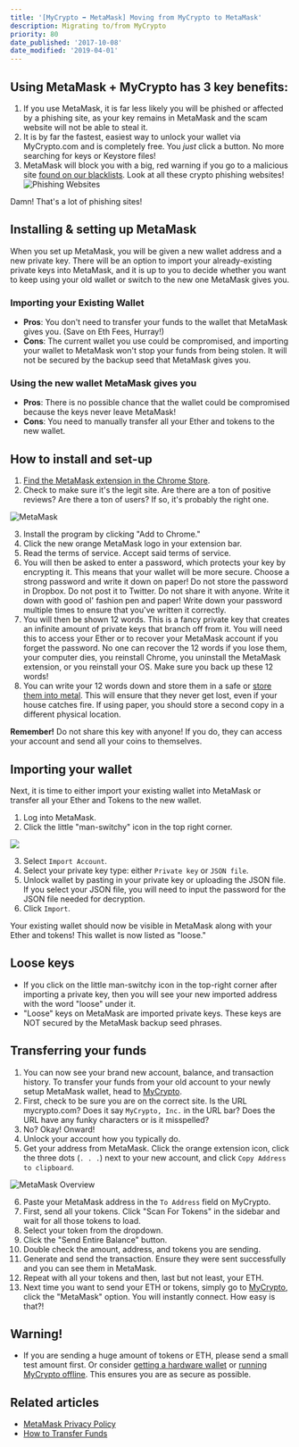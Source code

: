```yaml
---
title: '[MyCrypto ➡ MetaMask] Moving from MyCrypto to MetaMask'
description: Migrating to/from MyCrypto
priority: 80
date_published: '2017-10-08'
date_modified: '2019-04-01'
---
```


## Using MetaMask + MyCrypto has 3 key benefits:

1. If you use MetaMask, it is far less likely you will be phished or affected by a phishing site, as your key remains in MetaMask and the scam website will not be able to steal it.
2. It is by far the fastest, easiest way to unlock your wallet via MyCrypto.com and is completely free. You *just* click a button. No more searching for keys or Keystore files!
3. MetaMask will block you with a big, red warning if you go to a malicious site [found on our blacklists](https://github.com/409H/EtherAddressLookup/blob/master/blacklists/domains.json). Look at all these crypto phishing websites! ![Phishing Websites](../../assets/how-to/migrating/moving-from-mycrypto-to-metamask/moving-from-mycrypto-to-metamask-3.jpg)

Damn! That's a lot of phishing sites!

## Installing & setting up MetaMask

When you set up MetaMask, you will be given a new wallet address and a new private key. There will be an option to import your already-existing private keys into MetaMask, and it is up to you to decide whether you want to keep using your old wallet or switch to the new one MetaMask gives you.

### Importing your Existing Wallet

* **Pros**: You don't need to transfer your funds to the wallet that MetaMask gives you. (Save on Eth Fees, Hurray!)
* **Cons**: The current wallet you use could be compromised, and importing your wallet to MetaMask won't stop your funds from being stolen. It will not be secured by the backup seed that MetaMask gives you.

### Using the new wallet MetaMask gives you

* **Pros**: There is no possible chance that the wallet could be compromised because the keys never leave MetaMask!
* **Cons**: You need to manually transfer all your Ether and tokens to the new wallet.

## How to install and set-up

1. [Find the MetaMask extension in the Chrome Store](https://chrome.google.com/webstore/detail/metamask/nkbihfbeogaeaoehlefnkodbefgpgknn).
2. Check to make sure it's the legit site. Are there are a ton of positive reviews? Are there a ton of users? If so, it's probably the right one.

![MetaMask](../../assets/how-to/migrating/moving-from-mycrypto-to-metamask/moving-from-mycrypto-to-metamask-1.jpg)

3. Install the program by clicking "Add to Chrome."
4. Click the new orange MetaMask logo in your extension bar.
5. Read the terms of service. Accept said terms of service.
6. You will then be asked to enter a password, which protects your key by encrypting it. This means that your wallet will be more secure. Choose a strong password and write it down on paper! Do not store the password in Dropbox. Do not post it to Twitter. Do not share it with anyone. Write it down with good ol' fashion pen and paper! Write down your password multiple times to ensure that you've written it correctly.
7. You will then be shown 12 words. This is a fancy private key that creates an infinite amount of private keys that branch off from it. You will need this to access your Ether or to recover your MetaMask account if you forget the password. No one can recover the 12 words if you lose them, your computer dies, you reinstall Chrome, you uninstall the MetaMask extension, or you reinstall your OS. Make sure you back up these 12 words!
8. You can write your 12 words down and store them in a safe or [store them into metal](https://stee.ly/2Hcl4RE). This will ensure that they never get lost, even if your house catches fire. If using paper, you should store a second copy in a different physical location.

**Remember!** Do not share this key with anyone! If you do, they can access your account and send all your coins to themselves.

## Importing your wallet

Next, it is time to either import your existing wallet into MetaMask or transfer all your Ether and Tokens to the new wallet.

1. Log into MetaMask.
2. Click the little "man-switchy" icon in the top right corner.

![](https://i.imgur.com/oWo09hI.png)

3. Select `Import Account`.
4. Select your private key type: either `Private key` or `JSON file`.
5. Unlock wallet by pasting in your private key or uploading the JSON file. If you select your JSON file, you will need to input the password for the JSON file needed for decryption.
6. Click `Import`.

Your existing wallet should now be visible in MetaMask along with your Ether and tokens! This wallet is now listed as "loose."

## Loose keys

* If you click on the little man-switchy icon in the top-right corner after importing a private key, then you will see your new imported address with the word "loose" under it.
* "Loose" keys on MetaMask are imported private keys. These keys are NOT secured by the MetaMask backup seed phrases.

## Transferring your funds

1. You can now see your brand new account, balance, and transaction history. To transfer your funds from your old account to your newly setup MetaMask wallet, head to [MyCrypto](https://mycrypto.com/account).
2. First, check to be sure you are on the correct site. Is the URL mycrypto.com? Does it say `MyCrypto, Inc.` in the URL bar? Does the URL have any funky characters or is it misspelled?
3. No? Okay! Onward!
4. Unlock your account how you typically do.
5. Get your address from MetaMask. Click the orange extension icon, click the three dots (`. . .`) next to your new account, and click `Copy Address to clipboard`.

![MetaMask Overview](../../assets/how-to/migrating/moving-from-mycrypto-to-metamask/moving-from-mycrypto-to-metamask-2.jpg)

6. Paste your MetaMask address in the `To Address` field on MyCrypto.
7. First, send all your tokens. Click "Scan For Tokens" in the sidebar and wait for all those tokens to load.
8. Select your token from the dropdown.
9. Click the "Send Entire Balance" button.
10. Double check the amount, address, and tokens you are sending.
11. Generate and send the transaction. Ensure they were sent successfully and you can see them in MetaMask.
12. Repeat with all your tokens and then, last but not least, your ETH.
13. Next time you want to send your ETH or tokens, simply go to [MyCrypto](https://mycrypto.com/), click the "MetaMask" option. You will instantly connect. How easy is that?!

## Warning!

* If you are sending a huge amount of tokens or ETH, please send a small test amount first. Or consider [getting a hardware wallet](/staying-safe/hardware-wallet-recommendations) or [running MyCrypto offline](/how-to/offline/how-to-run-mycrypto-offline-and-locally). This ensures you are as secure as possible.

## Related articles

* [MetaMask Privacy Policy](https://metamask.io/privacy.html)
* [How to Transfer Funds](/how-to/sending/how-to-send-a-transaction)
